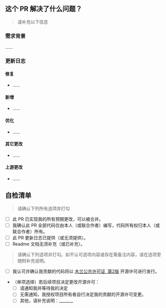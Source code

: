 ## 这个 PR 解决了什么问题？

> 请补充以下信息

### 需求背景

……

### 更新日志

#### 修复

- ……

#### 新增

- ……

#### 优化

- ……

#### 其它更改

- ……

#### 上游更改

- ……

## 自检清单

> 请确认下列所有选项并打勾

- [ ] 此 PR 已实现我的所有预期更改，可以被合并。
- [ ] 我确认此 PR 全部代码仅由本人（或联合作者）编写，代码所有权归本人（或联合作者）所有。
- [ ] 此 PR 更新日志已提供（或无须提供）。
- [ ] Readme 文档无须补充（或已补充）。

> 请确认下列选项并打勾。如不认可选项内容或存在需备注内容，请在选项旁随附补充说明。

- [ ] 我认可并确认我贡献的代码将以 [木兰公共许可证, 第2版](https://github.com/ArcticFoxPro/QQVersionListTool-WeChatMiniProgram/blob/main/LICENSE) 开源许可进行发行。
- （单项选择）若后续项目决定更改开源许可：
  - [ ] 请通知我并等待我的决定
  - [ ] 无需通知，我授权项目所有者自行决定我的贡献的开源许可变更。
  - [ ] 其他，请补充说明：_______